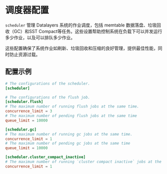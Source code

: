 # 调度器配置

`scheduler` 管理 Datalayers 系统的作业调度，包括 memtable 数据落盘、垃圾回收（GC）和SST Compact等任务。这些设置帮助控制系统在负载下可以并发运行多少作业，以及可以排队多少作业。

这些配置确保了系统作业如刷新、垃圾回收和压缩的良好管理，提供最佳性能，同时防止资源过载。

## 配置示例

```toml
# The configurations of the scheduler.
[scheduler]

# The configurations of the flush job.
[scheduler.flush]
# The maximum number of running flush jobs at the same time.
concurrence_limit = 3
# The maximum number of pending flush jobs at the same time
queue_limit = 10000

[scheduler.gc]
# The maximum number of running gc jobs at the same time.
concurrence_limit = 1
# The maximum number of pending gc jobs at the same time
queue_limit = 10000

[scheduler.cluster_compact_inactive]
# The maximum number of running `cluster compact inactive` jobs at the same time.
concurrence_limit = 1
```
